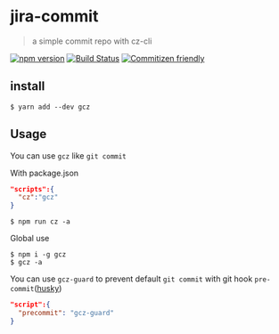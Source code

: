 # jira-commit
> a simple commit repo with cz-cli 
    

[![npm version](https://img.shields.io/npm/v/jira-commit.svg?style=flat-square)](https://www.npmjs.org/package/jira-commit)
[![Build Status](https://img.shields.io/travis/likun7981/jira-commit.svg?style=flat-square)](https://travis-ci.org/likun7981/jira-commit)
[![Commitizen friendly](https://img.shields.io/badge/commitizen-friendly-brightgreen.svg?style=flat-square)](http://commitizen.github.io/cz-cli/)

## install
```
$ yarn add --dev gcz
```

## Usage

You can use `gcz` like `git commit`
  
  
With package.json
```json
"scripts":{
  "cz":"gcz"
}
```

```
$ npm run cz -a
```

Global use 

```
$ npm i -g gcz
$ gcz -a
```

You can use `gcz-guard` to prevent default `git commit` with git hook `pre-commit`([husky](https://github.com/typicode/husky))

```json
"script":{
  "precommit": "gcz-guard"
}
```